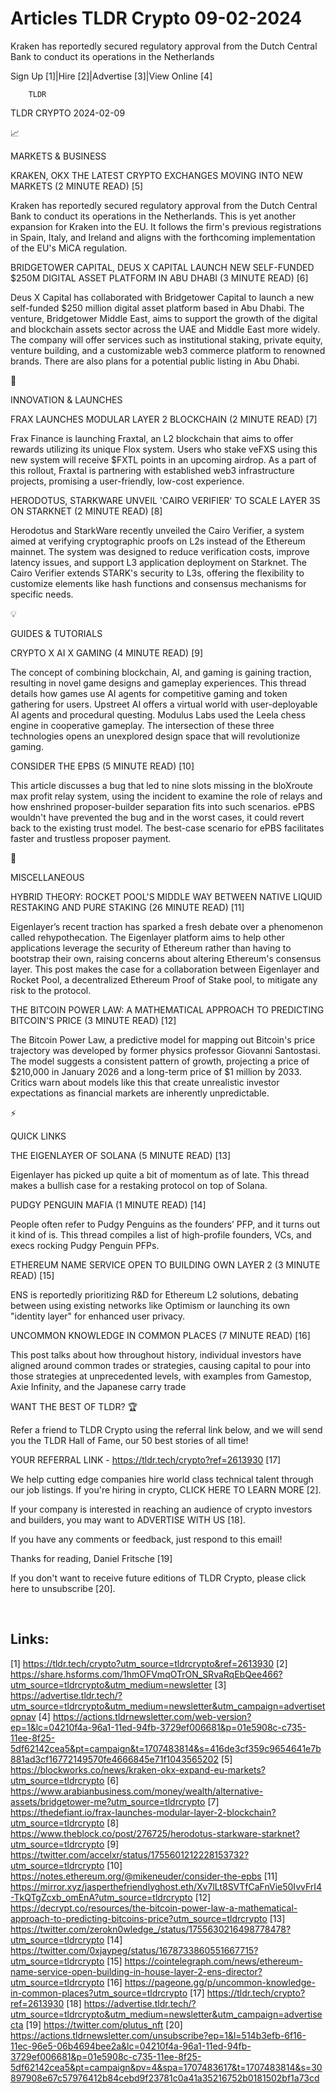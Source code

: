 # Articles TLDR Crypto 09-02-2024

Kraken has reportedly secured regulatory approval from the Dutch
Central Bank to conduct its operations in the Netherlands  

Sign Up [1]|Hire [2]|Advertise [3]|View Online [4] 

		TLDR 

TLDR CRYPTO 2024-02-09

📈 

MARKETS & BUSINESS

 KRAKEN, OKX THE LATEST CRYPTO EXCHANGES MOVING INTO NEW MARKETS (2
MINUTE READ) [5] 

 Kraken has reportedly secured regulatory approval from the Dutch
Central Bank to conduct its operations in the Netherlands. This is yet
another expansion for Kraken into the EU. It follows the firm's
previous registrations in Spain, Italy, and Ireland and aligns with
the forthcoming implementation of the EU's MiCA regulation. 

 BRIDGETOWER CAPITAL, DEUS X CAPITAL LAUNCH NEW SELF-FUNDED $250M
DIGITAL ASSET PLATFORM IN ABU DHABI (3 MINUTE READ) [6] 

 Deus X Capital has collaborated with Bridgetower Capital to launch a
new self-funded $250 million digital asset platform based in Abu
Dhabi. The venture, Bridgetower Middle East, aims to support the
growth of the digital and blockchain assets sector across the UAE and
Middle East more widely. The company will offer services such as
institutional staking, private equity, venture building, and a
customizable web3 commerce platform to renowned brands. There are also
plans for a potential public listing in Abu Dhabi. 

🚀 

INNOVATION & LAUNCHES

 FRAX LAUNCHES MODULAR LAYER 2 BLOCKCHAIN (2 MINUTE READ) [7] 

 Frax Finance is launching Fraxtal, an L2 blockchain that aims to
offer rewards utilizing its unique Flox system. Users who stake veFXS
using this new system will receive $FXTL points in an upcoming
airdrop. As a part of this rollout, Fraxtal is partnering with
established web3 infrastructure projects, promising a user-friendly,
low-cost experience. 

 HERODOTUS, STARKWARE UNVEIL 'CAIRO VERIFIER' TO SCALE LAYER 3S ON
STARKNET (2 MINUTE READ) [8] 

 Herodotus and StarkWare recently unveiled the Cairo Verifier, a
system aimed at verifying cryptographic proofs on L2s instead of the
Ethereum mainnet. The system was designed to reduce verification
costs, improve latency issues, and support L3 application deployment
on Starknet. The Cairo Verifier extends STARK's security to L3s,
offering the flexibility to customize elements like hash functions and
consensus mechanisms for specific needs. 

💡 

GUIDES & TUTORIALS

 CRYPTO X AI X GAMING (4 MINUTE READ) [9] 

 The concept of combining blockchain, AI, and gaming is gaining
traction, resulting in novel game designs and gameplay experiences.
This thread details how games use AI agents for competitive gaming and
token gathering for users. Upstreet AI offers a virtual world with
user-deployable AI agents and procedural questing. Modulus Labs used
the Leela chess engine in cooperative gameplay. The intersection of
these three technologies opens an unexplored design space that will
revolutionize gaming. 

 CONSIDER THE EPBS (5 MINUTE READ) [10] 

 This article discusses a bug that led to nine slots missing in the
bloXroute max profit relay system, using the incident to examine the
role of relays and how enshrined proposer-builder separation fits into
such scenarios. ePBS wouldn't have prevented the bug and in the worst
cases, it could revert back to the existing trust model. The best-case
scenario for ePBS facilitates faster and trustless proposer payment. 

🦄 

MISCELLANEOUS

 HYBRID THEORY: ROCKET POOL'S MIDDLE WAY BETWEEN NATIVE LIQUID
RESTAKING AND PURE STAKING (26 MINUTE READ) [11] 

 Eigenlayer’s recent traction has sparked a fresh debate over a
phenomenon called rehypothecation. The Eigenlayer platform aims to
help other applications leverage the security of Ethereum rather than
having to bootstrap their own, raising concerns about altering
Ethereum's consensus layer. This post makes the case for a
collaboration between Eigenlayer and Rocket Pool, a decentralized
Ethereum Proof of Stake pool, to mitigate any risk to the protocol. 

 THE BITCOIN POWER LAW: A MATHEMATICAL APPROACH TO PREDICTING
BITCOIN'S PRICE (3 MINUTE READ) [12] 

 The Bitcoin Power Law, a predictive model for mapping out Bitcoin's
price trajectory was developed by former physics professor Giovanni
Santostasi. The model suggests a consistent pattern of growth,
projecting a price of $210,000 in January 2026 and a long-term price
of $1 million by 2033. Critics warn about models like this that create
unrealistic investor expectations as financial markets are inherently
unpredictable. 

⚡ 

QUICK LINKS

 THE EIGENLAYER OF SOLANA (5 MINUTE READ) [13] 

 Eigenlayer has picked up quite a bit of momentum as of late. This
thread makes a bullish case for a restaking protocol on top of Solana.


 PUDGY PENGUIN MAFIA (1 MINUTE READ) [14] 

 People often refer to Pudgy Penguins as the founders’ PFP, and it
turns out it kind of is. This thread compiles a list of high-profile
founders, VCs, and execs rocking Pudgy Penguin PFPs. 

 ETHEREUM NAME SERVICE OPEN TO BUILDING OWN LAYER 2 (3 MINUTE READ)
[15] 

 ENS is reportedly prioritizing R&D for Ethereum L2 solutions,
debating between using existing networks like Optimism or launching
its own "identity layer" for enhanced user privacy. 

 UNCOMMON KNOWLEDGE IN COMMON PLACES (7 MINUTE READ) [16] 

 This post talks about how throughout history, individual investors
have aligned around common trades or strategies, causing capital to
pour into those strategies at unprecedented levels, with examples from
Gamestop, Axie Infinity, and the Japanese carry trade 

WANT THE BEST OF TLDR? 🏆

Refer a friend to TLDR Crypto using the referral link below, and we
will send you the TLDR Hall of Fame, our 50 best stories of all time!

YOUR REFERRAL LINK - https://tldr.tech/crypto?ref=2613930 [17]

 We help cutting edge companies hire world class technical talent
through our job listings. If you're hiring in crypto, CLICK HERE TO
LEARN MORE [2]. 

If your company is interested in reaching an audience of crypto
investors and builders, you may want to ADVERTISE WITH US [18]. 

If you have any comments or feedback, just respond to this email! 

Thanks for reading, 
Daniel Fritsche [19] 

If you don't want to receive future editions of TLDR Crypto,
please click here to unsubscribe [20]. 

  

 

Links:
------
[1] https://tldr.tech/crypto?utm_source=tldrcrypto&ref=2613930
[2] https://share.hsforms.com/1hmOFVmqOTrON_SRvaRqEbQee466?utm_source=tldrcrypto&utm_medium=newsletter
[3] https://advertise.tldr.tech/?utm_source=tldrcrypto&utm_medium=newsletter&utm_campaign=advertisetopnav
[4] https://actions.tldrnewsletter.com/web-version?ep=1&lc=04210f4a-96a1-11ed-94fb-3729ef006681&p=01e5908c-c735-11ee-8f25-5df62142cea5&pt=campaign&t=1707483814&s=416de3cf359c9654641e7b881ad3cf16772149570fe4666845e71f1043565202
[5] https://blockworks.co/news/kraken-okx-expand-eu-markets?utm_source=tldrcrypto
[6] https://www.arabianbusiness.com/money/wealth/alternative-assets/bridgetower-me?utm_source=tldrcrypto
[7] https://thedefiant.io/frax-launches-modular-layer-2-blockchain?utm_source=tldrcrypto
[8] https://www.theblock.co/post/276725/herodotus-starkware-starknet?utm_source=tldrcrypto
[9] https://twitter.com/accelxr/status/1755601212228153732?utm_source=tldrcrypto
[10] https://notes.ethereum.org/@mikeneuder/consider-the-epbs
[11] https://mirror.xyz/jasperthefriendlyghost.eth/Xv7lLt8SVTfCaFnVie50IvvFrI4-TkQTgZcxb_omEnA?utm_source=tldrcrypto
[12] https://decrypt.co/resources/the-bitcoin-power-law-a-mathematical-approach-to-predicting-bitcoins-price?utm_source=tldrcrypto
[13] https://twitter.com/zerokn0wledge_/status/1755630216498778478?utm_source=tldrcrypto
[14] https://twitter.com/0xjaypeg/status/1678733860551667715?utm_source=tldrcrypto
[15] https://cointelegraph.com/news/ethereum-name-service-open-building-in-house-layer-2-ens-director?utm_source=tldrcrypto
[16] https://pageone.gg/p/uncommon-knowledge-in-common-places?utm_source=tldrcrypto
[17] https://tldr.tech/crypto?ref=2613930
[18] https://advertise.tldr.tech/?utm_source=tldrcrypto&utm_medium=newsletter&utm_campaign=advertisecta
[19] https://twitter.com/plutus_nft
[20] https://actions.tldrnewsletter.com/unsubscribe?ep=1&l=514b3efb-6f16-11ec-96e5-06b4694bee2a&lc=04210f4a-96a1-11ed-94fb-3729ef006681&p=01e5908c-c735-11ee-8f25-5df62142cea5&pt=campaign&pv=4&spa=1707483617&t=1707483814&s=30897908e67c57976412b84cebd9f23781c0a41a35216752b0181502bf1a73cd